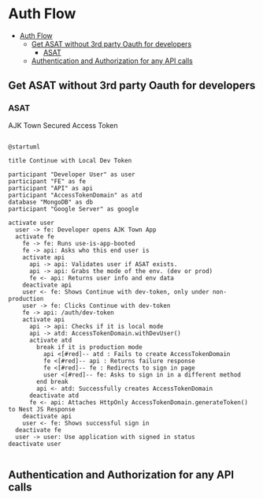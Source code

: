 # Auth Flow

<!-- TOC -->

- [Auth Flow](#auth-flow)
  - [Get ASAT without 3rd party Oauth for developers](#get-asat-without-3rd-party-oauth-for-developers)
    - [ASAT](#asat)
  - [Authentication and Authorization for any API calls](#authentication-and-authorization-for-any-api-calls)

<!-- /TOC -->

## Get ASAT without 3rd party Oauth for developers

### ASAT

AJK Town Secured Access Token


```plantuml

@startuml

title Continue with Local Dev Token

participant "Developer User" as user
participant "FE" as fe
participant "API" as api
participant "AccessTokenDomain" as atd
database "MongoDB" as db
participant "Google Server" as google

activate user
  user -> fe: Developer opens AJK Town App
  activate fe
    fe -> fe: Runs use-is-app-booted
    fe -> api: Asks who this end user is
    activate api
      api -> api: Validates user if ASAT exists.
      api -> api: Grabs the mode of the env. (dev or prod)
      fe <- api: Returns user info and env data
    deactivate api
    user <- fe: Shows Continue with dev-token, only under non-production
    user -> fe: Clicks Continue with dev-token
    fe -> api: /auth/dev-token
    activate api
      api -> api: Checks if it is local mode
      api -> atd: AccessTokenDomain.withDevUser()
      activate atd
        break if it is production mode
          api <[#red]-- atd : Fails to create AccessTokenDomain
          fe <[#red]-- api : Returns failure response
          fe <[#red]-- fe : Redirects to sign in page
          user <[#red]-- fe: Asks to sign in in a different method
        end break
        api <- atd: Successfully creates AccessTokenDomain
      deactivate atd
      fe <- api: Attaches HttpOnly AccessTokenDomain.generateToken() to Nest JS Response
    deactivate api
    user <- fe: Shows successful sign in
  deactivate fe
  user -> user: Use application with signed in status
deactivate user


```

## Authentication and Authorization for any API calls

